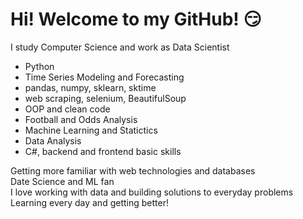 # Hi! Welcome to my GitHub! :smirk:

I study Computer Science and work as Data Scientist

* Python
* Time Series Modeling and Forecasting
* pandas, numpy, sklearn, sktime
* web scraping, selenium, BeautifulSoup
* OOP and clean code
* Football and Odds Analysis
* Machine Learning and Statictics
* Data Analysis
* C#, backend and frontend basic skills

Getting more familiar with web technologies and databases <br>
Date Science and ML fan <br>
I love working with data and building solutions to everyday problems <br>
Learning every day and getting better!


